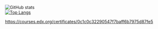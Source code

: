 
   ![GitHub stats](https://github-readme-stats.vercel.app/api?username=SWLS1Developer&show_icons=true&theme=radical&hide=contribs)
   <br>
   [![Top Langs](https://github-readme-stats.vercel.app/api/top-langs/?username=SWLS1Developer&layout=compact)](https://github.com/SWLS1Developer/)

https://courses.edx.org/certificates/0c1c0c32290547f7baff6b7975d87fe5
